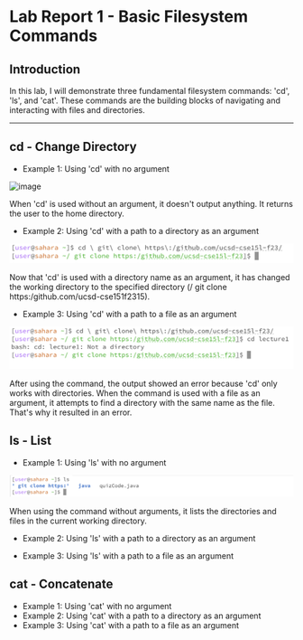 # Lab Report 1 - Basic Filesystem Commands
## Introduction 

In this lab, I will demonstrate three fundamental filesystem commands: 'cd', 'ls', and 'cat'. These commands are the building blocks of navigating and interacting with files and directories. 

---

## cd - Change Directory 

- Example 1: Using 'cd' with no argument
  
![image]("cd1.png"width="60"height="50") 

When 'cd' is used without an argument, it doesn't output anything. It returns the user to the home directory. 

- Example 2: Using 'cd' with a path to a directory as an argument

![image](cd2.png) 

Now that 'cd' is used with a directory name as an argument, it has changed the working directory to the specified directory (/ git clone https:/github.com/ucsd-cse151f2315).

- Example 3: Using 'cd' with a path to a file as an argument

![image](cd3.png) 

After using the command, the output showed an error because 'cd' only works with directories. When the command is used with a file as an argument, it attempts to find a directory with the same name as the file. That's why it resulted in an error.

## ls - List 

- Example 1: Using 'ls' with no argument

![image](ls1-.png)

When using the command without arguments, it lists the directories and files in the current working directory.

- Example 2: Using 'ls' with a path to a directory as an argument

- Example 3: Using 'ls' with a path to a file as an argument

## cat - Concatenate

- Example 1: Using 'cat' with no argument
- Example 2: Using 'cat' with a path to a directory as an argument
- Example 3: Using 'cat' with a path to a file as an argument
